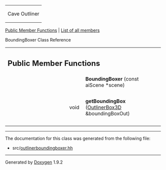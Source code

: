 <table data-cellspacing="0" data-cellpadding="0">
<colgroup>
<col style="width: 100%" />
</colgroup>
<tbody>
<tr class="odd" style="height: 56px;">
<td id="projectalign" style="padding-left: 0.5em"><div id="projectname">
Cave Outliner
</div></td>
</tr>
</tbody>
</table>

[Public Member Functions](#pub-methods) | [List of all
members](class_bounding_boxer-members.html)

BoundingBoxer Class Reference

<table class="memberdecls">
<colgroup>
<col style="width: 50%" />
<col style="width: 50%" />
</colgroup>
<tbody>
<tr class="odd heading">
<td colspan="2"><h2 id="public-member-functions" class="groupheader"><span id="pub-methods"></span> Public Member Functions</h2></td>
</tr>
<tr class="even memitem:a7c84522a5270caa2425e12a2cca8ba2b">
<td style="text-align: right;" class="memItemLeft" data-valign="top"><span id="a7c84522a5270caa2425e12a2cca8ba2b"></span>  </td>
<td class="memItemRight" data-valign="bottom"><strong>BoundingBoxer</strong> (const aiScene *scene)</td>
</tr>
<tr class="odd separator:a7c84522a5270caa2425e12a2cca8ba2b">
<td colspan="2" class="memSeparator"> </td>
</tr>
<tr class="even memitem:ab062fdf2e2697814b08b247d4be3fc16">
<td style="text-align: right;" class="memItemLeft" data-valign="top"><span id="ab062fdf2e2697814b08b247d4be3fc16"></span> void </td>
<td class="memItemRight" data-valign="bottom"><strong>getBoundingBox</strong> (<a href="class_outliner_box3_d.html" class="el">OutlinerBox3D</a> &amp;boundingBoxOut)</td>
</tr>
<tr class="odd separator:ab062fdf2e2697814b08b247d4be3fc16">
<td colspan="2" class="memSeparator"> </td>
</tr>
</tbody>
</table>

------------------------------------------------------------------------

The documentation for this class was generated from the following file:

-   src/<a href="outlinerboundingboxer_8hh_source.html" class="el">outlinerboundingboxer.hh</a>

------------------------------------------------------------------------

<span class="small">Generated
by [Doxygen](https://www.doxygen.org/index.html)
1.9.2</span>
